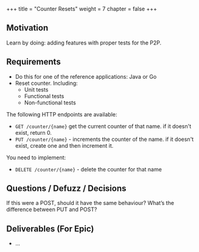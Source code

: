+++
title = "Counter Resets"
weight = 7
chapter = false
+++

## Motivation

Learn by doing: adding features with proper tests for the P2P.

## Requirements

* Do this for one of the reference applications: Java or Go
* Reset counter. Including:
  * Unit tests
  * Functional tests
  * Non-functional tests

The following HTTP endpoints are available:
* `GET /counter/{name}`  get the current counter of that name. if it doesn't exist, return 0.
* `PUT /counter/{name}` - increments the counter of the name. if it doesn't exist, create one and then increment it.


You need to implement:
* `DELETE /counter/{name}` - delete the counter for that name


## Questions / Defuzz / Decisions

If this were a POST, should it have the same behaviour? What’s the difference between PUT and POST?

## Deliverables (For Epic)

- ...
